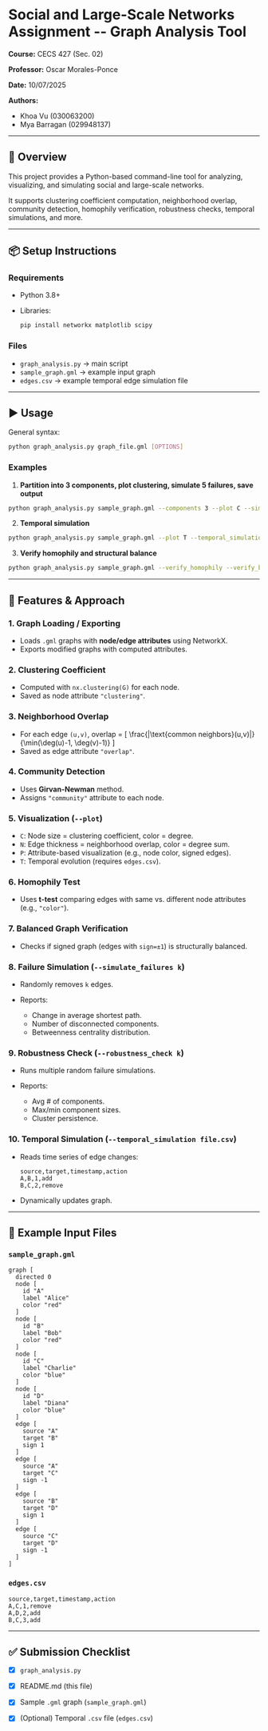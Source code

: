 # Social and Large-Scale Networks Assignment -- Graph Analysis Tool

**Course:** CECS 427 (Sec. 02)

**Professor:** Oscar Morales-Ponce

**Date:** 10/07/2025

**Authors:**

- Khoa Vu (030063200)
- Mya Barragan (029948137)

------------------------------------------------------------------------

## 📌 Overview

This project provides a Python-based command-line tool for analyzing, visualizing, and simulating social and large-scale networks.

It supports clustering coefficient computation, neighborhood overlap, community detection, homophily verification, robustness checks, temporal simulations, and more.

---

## 📦 Setup Instructions

### Requirements

* Python 3.8+
* Libraries:

  ```bash
  pip install networkx matplotlib scipy
  ```

### Files

* `graph_analysis.py` → main script
* `sample_graph.gml` → example input graph
* `edges.csv` → example temporal edge simulation file

---

## ▶️ Usage

General syntax:

```bash
python graph_analysis.py graph_file.gml [OPTIONS]
```

### Examples

1. **Partition into 3 components, plot clustering, simulate 5 failures, save output**

```bash
python graph_analysis.py sample_graph.gml --components 3 --plot C --simulate_failures 5 --output output.gml
```

2. **Temporal simulation**

```bash
python graph_analysis.py sample_graph.gml --plot T --temporal_simulation edges.csv
```

3. **Verify homophily and structural balance**

```bash
python graph_analysis.py sample_graph.gml --verify_homophily --verify_balanced_graph --output out.gml
```

---

## 🧮 Features & Approach

### 1. Graph Loading / Exporting

* Loads `.gml` graphs with **node/edge attributes** using NetworkX.
* Exports modified graphs with computed attributes.

### 2. Clustering Coefficient

* Computed with `nx.clustering(G)` for each node.
* Saved as node attribute `"clustering"`.

### 3. Neighborhood Overlap

* For each edge `(u,v)`, overlap =
  [
  \frac{|\text{common neighbors}(u,v)|}{\min(\deg(u)-1, \deg(v)-1)}
  ]
* Saved as edge attribute `"overlap"`.

### 4. Community Detection

* Uses **Girvan-Newman** method.
* Assigns `"community"` attribute to each node.

### 5. Visualization (`--plot`)

* `C`: Node size = clustering coefficient, color = degree.
* `N`: Edge thickness = neighborhood overlap, color = degree sum.
* `P`: Attribute-based visualization (e.g., node color, signed edges).
* `T`: Temporal evolution (requires `edges.csv`).

### 6. Homophily Test

* Uses **t-test** comparing edges with same vs. different node attributes (e.g., `"color"`).

### 7. Balanced Graph Verification

* Checks if signed graph (edges with `sign=±1`) is structurally balanced.

### 8. Failure Simulation (`--simulate_failures k`)

* Randomly removes `k` edges.
* Reports:

  * Change in average shortest path.
  * Number of disconnected components.
  * Betweenness centrality distribution.

### 9. Robustness Check (`--robustness_check k`)

* Runs multiple random failure simulations.
* Reports:

  * Avg # of components.
  * Max/min component sizes.
  * Cluster persistence.

### 10. Temporal Simulation (`--temporal_simulation file.csv`)

* Reads time series of edge changes:

  ```csv
  source,target,timestamp,action
  A,B,1,add
  B,C,2,remove
  ```
* Dynamically updates graph.

---

## 📂 Example Input Files

### `sample_graph.gml`

```gml
graph [
  directed 0
  node [
    id "A"
    label "Alice"
    color "red"
  ]
  node [
    id "B"
    label "Bob"
    color "red"
  ]
  node [
    id "C"
    label "Charlie"
    color "blue"
  ]
  node [
    id "D"
    label "Diana"
    color "blue"
  ]
  edge [
    source "A"
    target "B"
    sign 1
  ]
  edge [
    source "A"
    target "C"
    sign -1
  ]
  edge [
    source "B"
    target "D"
    sign 1
  ]
  edge [
    source "C"
    target "D"
    sign -1
  ]
]
```

### `edges.csv`

```csv
source,target,timestamp,action
A,C,1,remove
A,D,2,add
B,C,3,add
```

---

## ✅ Submission Checklist

* [x] `graph_analysis.py`
* [x] README.md (this file)
* [x] Sample `.gml` graph (`sample_graph.gml`)
* [x] (Optional) Temporal `.csv` file (`edges.csv`)

